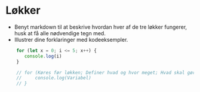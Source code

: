 # Løkker #

* Benyt markdown til at beskrive hvordan hver af de tre løkker fungerer, husk at få alle nødvendige tegn med.
* Illustrer dine forklaringer med kodeeksempler.

```javascript
    for (let x = 0; i <= 5; x++) {
       console.log(i)
    }

    // for (Køres før løkken; Definer hvad og hvor meget; Hvad skal gøres) {
    //     console.log(Variabel)
    // }
```
